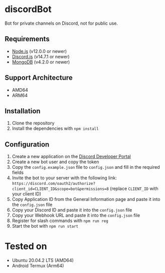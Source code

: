 # discordBot

Bot for private channels on Discord, not for public use.

## Requirements

-   [Node.js](https://nodejs.org/en/) (v12.0.0 or newer)
-   [Discord.js](https://discord.js.org/#/) (v14.7.1 or newer)
-   [MongoDB](https://www.mongodb.com/) (v4.2.0 or newer)

## Support Architecture

-   AMD64
-   ARM64

## Installation

1.  Clone the repository
2.  Install the dependencies with `npm install`

## Configuration

1.  Create a new application on the [Discord Developer Portal](https://discord.com/developers/applications)
2.  Create a new bot user and copy the token
3.  Copy the `config.example.json` file to `config.json` and fill in the required fields
4.  Invite the bot to your server with the following link: `https://discord.com/oauth2/authorize?client_id=CLIENT_ID&scope=bot&permissions=8` (replace `CLIENT_ID` with your client ID)
5.  Copy Application ID from the General Information page and paste it into the `config.json` file
6.  Copy your Discord ID and paste it into the `config.json` file
7.  Copy your Webhook URL and paste it into the `config.json` file
8.  Register for slash commands with `npm run reg`
9.  Start the bot with `npm run start`

# Tested on

-   Ubuntu 20.04.2 LTS (AMD64)
-   Android Termux (Arm64)
